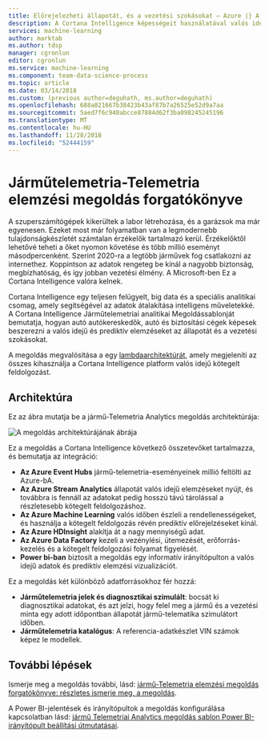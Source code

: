 ```yaml
---
title: Előrejelezheti állapotát, és a vezetési szokásokat – Azure |} A Microsoft Docs
description: A Cortana Intelligence képességeit használatával valós idejű és prediktív elemzéseket az állapotát és a vezetési szokásokat.
services: machine-learning
author: marktab
ms.author: tdsp
manager: cgronlun
editor: cgronlun
ms.service: machine-learning
ms.component: team-data-science-process
ms.topic: article
ms.date: 03/14/2018
ms.custom: (previous author=deguhath, ms.author=deguhath)
ms.openlocfilehash: 688a821667b38423b43af87b7a26525e52d9a7aa
ms.sourcegitcommit: 5aed7f6c948abcce87884d62f3ba098245245196
ms.translationtype: MT
ms.contentlocale: hu-HU
ms.lasthandoff: 11/28/2018
ms.locfileid: "52444159"
---
```

# <a name="vehicle-telemetry-analytics-solution-playbook"></a>Járműtelemetria-Telemetria elemzési megoldás forgatókönyve

A szuperszámítógépek kikerültek a labor létrehozása, és a garázsok ma már egyenesen. Ezeket most már folyamatban van a legmodernebb tulajdonságkészletét számtalan érzékelők tartalmazó kerül. Érzékelőktől lehetővé teheti a őket nyomon követése és több millió eseményt másodpercenként. Szerint 2020-ra a legtöbb járművek fog csatlakozni az internethez. Koppintson az adatok rengeteg be kínál a nagyobb biztonság, megbízhatóság, és így jobban vezetési élmény. A Microsoft-ben Ez a Cortana Intelligence valóra kelnek.

Cortana Intelligence egy teljesen felügyelt, big data és a speciális analitikai csomag, amely segítségével az adatok átalakítása intelligens műveletekké. A Cortana Intelligence Járműtelemetriai analitikai Megoldássablonját bemutatja, hogyan autó autókereskedők, autó és biztosítási cégek képesek beszerezni a valós idejű és prediktív elemzéseket az állapotát és a vezetési szokásokat.

A megoldás megvalósítása a egy [lambdaarchitektúrát](https://en.wikipedia.org/wiki/Lambda_architecture), amely megjeleníti az összes kihasználja a Cortana Intelligence platform valós idejű kötegelt feldolgozást.

## <a name="architecture"></a>Architektúra
Ez az ábra mutatja be a jármű-Telemetria Analytics megoldás architektúrája:

![A megoldás architektúrájának ábrája](./media/cortana-analytics-playbook-vehicle-telemetry/fig1-vehicle-telemetry-annalytics-solution-architecture.png)


Ez a megoldás a Cortana Intelligence következő összetevőket tartalmazza, és bemutatja az integráció:

* **Az Azure Event Hubs** jármű-telemetria-eseményeinek millió feltölti az Azure-bA.
* **Az Azure Stream Analytics** állapotát valós idejű elemzéseket nyújt, és továbbra is fennáll az adatokat pedig hosszú távú tárolással a részletesebb kötegelt feldolgozáshoz.
* **Az Azure Machine Learning** valós időben észleli a rendellenességeket, és használja a kötegelt feldolgozás révén prediktív előrejelzéseket kínál.
* **Az Azure HDInsight** alakítja át a nagy mennyiségű adat.
* **Az Azure Data Factory** kezeli a vezénylési, ütemezését, erőforrás-kezelés és a kötegelt feldolgozási folyamat figyelését.
* **Power bi-ban** biztosít a megoldás egy informatív irányítópulton a valós idejű adatok és prediktív elemzési vizualizációt.

Ez a megoldás két különböző adatforrásokhoz fér hozzá: 

* **Járműtelemetria jelek és diagnosztikai szimulált**: bocsát ki diagnosztikai adatokat, és azt jelzi, hogy felel meg a jármű és a vezetési minta egy adott időpontban állapotát jármű-telematika szimulátort időben. 
* **Járműtelemetria katalógus**: A referencia-adatkészlet VIN számok képez le modellek.

## <a name="next-steps"></a>További lépések

Ismerje meg a megoldás további, lásd: [jármű-Telemetria elemzési megoldás forgatókönyve: részletes ismerje meg, a megoldás](cortana-analytics-playbook-vehicle-telemetry-deep-dive.md).

A Power BI-jelentések és irányítópultok a megoldás konfigurálása kapcsolatban lásd: [jármű Telemetriai Analytics megoldás sablon Power BI-irányítópult beállítási útmutatásai](cortana-analytics-playbook-vehicle-telemetry-powerbi.md).
